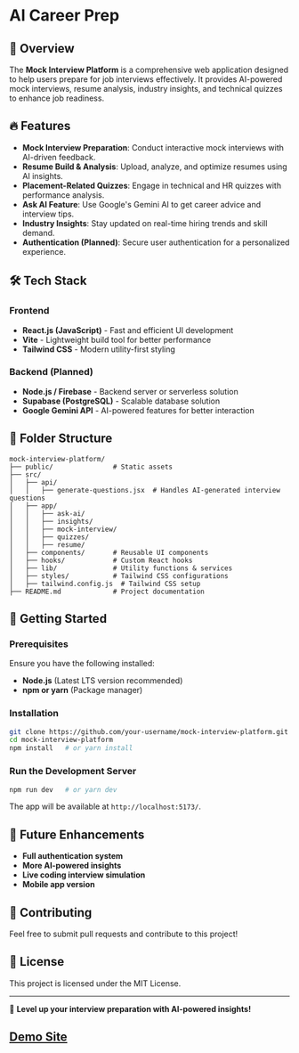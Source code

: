 # AI Career Prep



## 🚀 Overview
The **Mock Interview Platform** is a comprehensive web application designed to help users prepare for job interviews effectively. It provides AI-powered mock interviews, resume analysis, industry insights, and technical quizzes to enhance job readiness.

## 🔥 Features
- **Mock Interview Preparation**: Conduct interactive mock interviews with AI-driven feedback.
- **Resume Build & Analysis**: Upload, analyze, and optimize resumes using AI insights.
- **Placement-Related Quizzes**: Engage in technical and HR quizzes with performance analysis.
- **Ask AI Feature**: Use Google's Gemini AI to get career advice and interview tips.
- **Industry Insights**: Stay updated on real-time hiring trends and skill demand.
- **Authentication (Planned)**: Secure user authentication for a personalized experience.

## 🛠️ Tech Stack
### **Frontend**
- **React.js (JavaScript)** - Fast and efficient UI development
- **Vite** - Lightweight build tool for better performance
- **Tailwind CSS** - Modern utility-first styling

### **Backend (Planned)**
- **Node.js / Firebase** - Backend server or serverless solution
- **Supabase (PostgreSQL)** - Scalable database solution
- **Google Gemini API** - AI-powered features for better interaction

## 📂 Folder Structure
```
mock-interview-platform/
├── public/               # Static assets
├── src/
│   ├── api/
│   │   ├── generate-questions.jsx  # Handles AI-generated interview questions
│   ├── app/
│   │   ├── ask-ai/
│   │   ├── insights/
│   │   ├── mock-interview/
│   │   ├── quizzes/
│   │   ├── resume/
│   ├── components/       # Reusable UI components
│   ├── hooks/            # Custom React hooks
│   ├── lib/              # Utility functions & services
│   ├── styles/           # Tailwind CSS configurations
│   ├── tailwind.config.js  # Tailwind CSS setup
├── README.md             # Project documentation
```

## 🚀 Getting Started
### **Prerequisites**
Ensure you have the following installed:
- **Node.js** (Latest LTS version recommended)
- **npm or yarn** (Package manager)

### **Installation**
```bash
git clone https://github.com/your-username/mock-interview-platform.git
cd mock-interview-platform
npm install   # or yarn install
```

### **Run the Development Server**
```bash
npm run dev   # or yarn dev
```
The app will be available at `http://localhost:5173/`.

## 🔮 Future Enhancements
- **Full authentication system**
- **More AI-powered insights**
- **Live coding interview simulation**
- **Mobile app version**

## 🤝 Contributing
Feel free to submit pull requests and contribute to this project!

## 📜 License
This project is licensed under the MIT License.

---
🚀 **Level up your interview preparation with AI-powered insights!**

## [Demo Site](https://aicareerprep.vercel.app/)
